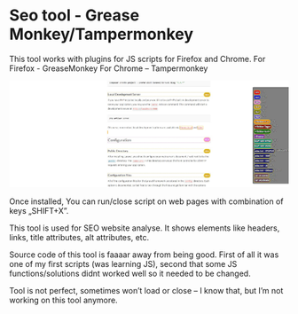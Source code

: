 # Seo tool - Grease Monkey/Tampermonkey

This tool works with plugins for JS scripts for Firefox and Chrome.
For Firefox - GreaseMonkey
For Chrome – Tampermonkey

![alt text](https://github.com/Volmarg/Seo-tool-Grease-Monkey-Tampermonkey/blob/master/screen.jpg)


Once installed, You can run/close script on web pages with combination of keys „SHIFT+X”.

This tool is used for SEO website analyse. It shows elements like headers, links, title attributes, alt attributes, etc.

Source code of this tool is faaaar away from being good. First of all it was one of my first scripts (was learning JS), second that some JS functions/solutions didnt worked well so it needed to be changed.

Tool is not perfect, sometimes won’t load or close – I know that, but I’m not working on this tool anymore.
